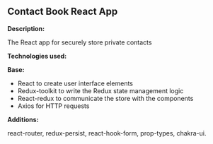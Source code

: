 ## Contact Book React App ##

**Description:**

The React app for securely store private contacts

**Technologies used:**

**Base:**
- React to create user interface elements
- Redux-toolkit to write the Redux state management logic
- React-redux to communicate the store with the components
- Axios for HTTP requests

**Additions:**

react-router, redux-persist, react-hook-form, prop-types, chakra-ui.
